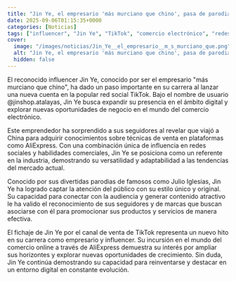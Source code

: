 ```yaml
---
title: "Jin Ye, el empresario 'más murciano que chino', pasa de parodiar a Julio Iglesias a fichar por el canal de venta de TikTok"
date: 2025-09-06T01:15:35+0000
categories: [Noticias]
tags: ["influencer", "Jin Ye", "TikTok", "comercio electrónico", "redes sociales", "AliExpress", "contenido atractivo."]
cover:
  image: "/images/noticias/Jin_Ye__el_empresario__m_s_murciano_que.png"
  alt: "Jin Ye, el empresario 'más murciano que chino', pasa de parodiar a Julio Iglesias a fichar por el canal de venta de TikTok"
  hidden: false
---
```


El reconocido influencer Jin Ye, conocido por ser el empresario "más murciano que chino", ha dado un paso importante en su carrera al lanzar una nueva cuenta en la popular red social TikTok. Bajo el nombre de usuario @jinshop.atalayas, Jin Ye busca expandir su presencia en el ámbito digital y explorar nuevas oportunidades de negocio en el mundo del comercio electrónico.

Este emprendedor ha sorprendido a sus seguidores al revelar que viajó a China para adquirir conocimientos sobre técnicas de venta en plataformas como AliExpress. Con una combinación única de influencia en redes sociales y habilidades comerciales, Jin Ye se posiciona como un referente en la industria, demostrando su versatilidad y adaptabilidad a las tendencias del mercado actual.

Conocido por sus divertidas parodias de famosos como Julio Iglesias, Jin Ye ha logrado captar la atención del público con su estilo único y original. Su capacidad para conectar con la audiencia y generar contenido atractivo le ha valido el reconocimiento de sus seguidores y de marcas que buscan asociarse con él para promocionar sus productos y servicios de manera efectiva.

El fichaje de Jin Ye por el canal de venta de TikTok representa un nuevo hito en su carrera como empresario y influencer. Su incursión en el mundo del comercio online a través de AliExpress demuestra su interés por ampliar sus horizontes y explorar nuevas oportunidades de crecimiento. Sin duda, Jin Ye continúa demostrando su capacidad para reinventarse y destacar en un entorno digital en constante evolución.
